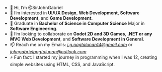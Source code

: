 - 👋 Hi, I’m @SirJohnGabriel
- 👀 I’m interested in **UI/UX Design**, **Web Development**, **Software Development**, and **Game Development**.
- 🌱 Graduate in **Bachelor of Science in Computer Science** Major in **Software Engineering**.
- 💞️ I’m looking to collaborate on **Godot 2D and 3D Games**, **.NET or any MVC Web Development**, and **Software Development in General**.
- 📫 Reach me on my Emails: *j.g.pagtalunan14@gmail.com* or *johngabrielpagtalunan@outlook.com*
- ⚡ Fun fact: I started my journey in programming when I was 12, creating simple websites using HTML, CSS, and JavaScript.

<!---
SirJohnGabriel/SirJohnGabriel is a ✨ special ✨ repository because its `README.md` (this file) appears on your GitHub profile.
You can click the Preview link to take a look at your changes.
--->
